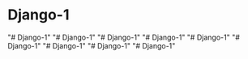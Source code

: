 # Django-1
"# Django-1" 
"# Django-1" 
"# Django-1" 
"# Django-1" 
"# Django-1" 
"# Django-1" 
"# Django-1" 
"# Django-1" 
"# Django-1" 
